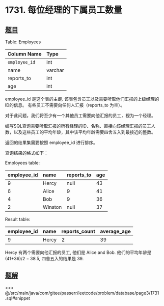 # 1731. 每位经理的下属员工数量
## [题目](https://leetcode.cn/problems/the-number-of-employees-which-report-to-each-employee/)

Table: Employees

| Column Name   | Type    |
|:--------------|:--------|
| `employee_id` | int     |
| name          | varchar |
| reports_to    | int     |
| age           | int     |

employee_id 是这个表的主键.
该表包含员工以及需要听取他们汇报的上级经理的ID的信息。 有些员工不需要向任何人汇报（reports_to 为空）。

对于此问题，我们将至少有一个其他员工需要向他汇报的员工，视为一个经理。

编写SQL查询需要听取汇报的所有经理的ID、名称、直接向该经理汇报的员工人数，以及这些员工的平均年龄，其中该平均年龄需要四舍五入到最接近的整数。

返回的结果集需要按照 employee_id 进行排序。

查询结果的格式如下：

Employees table:

| employee_id | name    | reports_to | age |
|:------------|:--------|:-----------|:----|
| 9           | Hercy   | null       | 43  |
| 6           | Alice   | 9          | 41  |
| 4           | Bob     | 9          | 36  |
| 2           | Winston | null       | 37  |

Result table:

| employee_id | name  | reports_count | average_age |
|:------------|:------|:--------------|:------------|
| 9           | Hercy | 2             | 39          |

Hercy 有两个需要向他汇报的员工, 他们是 Alice and Bob. 他们的平均年龄是 (41+36)/2 = 38.5, 四舍五入的结果是 39.

## [题解](https://github.com/PasseRR/JavaLeetCode/blob/master/src/main/java/com/gitee/passerr/leetcode/problem/database/page3/1731.sql)

<<< @/src/main/java/com/gitee/passerr/leetcode/problem/database/page3/1731.sql#snippet
